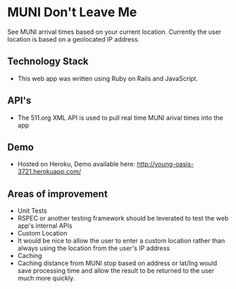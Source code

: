 MUNI Don't Leave Me
===================

See MUNI arrival times based on your current location. Currently the user location is based on a geolocated IP address.

## Technology Stack
* This web app was written using Ruby on Rails and JavaScript. 

## API's
* The 511.org XML API is used to pull real time MUNI arival times into the app

## Demo
* Hosted on Heroku, Demo available here: http://young-oasis-3721.herokuapp.com/

## Areas of improvement
* Unit Tests
 * RSPEC or another testing framework should be leverated to test the web app's internal APIs  
* Custom Location
 * It would be nice to allow the user to enter a custom location rather than always using the location from the user's IP address
* Caching
 * Caching distance from MUNI stop based on address or lat/lng would save processing time and allow the result to be returned to the user much more quickly.
